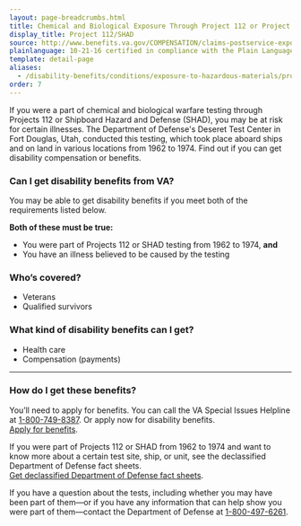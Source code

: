 ```yaml
---
layout: page-breadcrumbs.html
title: Chemical and Biological Exposure Through Project 112 or Project SHAD
display_title: Project 112/SHAD
source: http://www.benefits.va.gov/COMPENSATION/claims-postservice-exposures-project_112_shad.asp
plainlanguage: 10-21-16 certified in compliance with the Plain Language Act
template: detail-page
aliases:
  - /disability-benefits/conditions/exposure-to-hazardous-materials/project112-SHAD/
order: 7
---
```


<div class="va-introtext">

If you were a part of chemical and biological warfare testing through Projects 112 or Shipboard Hazard and Defense (SHAD), you may be at risk for certain illnesses. The Department of Defense's Deseret Test Center in Fort Douglas, Utah, conducted this testing, which took place aboard ships and on land in various locations from 1962 to 1974. Find out if you can get disability compensation or benefits.

</div>


<div class="feature" markdown="1">

### Can I get disability benefits from VA?

You may be able to get disability benefits if you meet both of the requirements listed below. 

**Both of these must be true:**

- You were part of Projects 112 or SHAD testing from 1962 to 1974, **and**
- You have an illness believed to be caused by the testing

### Who’s covered?

- Veterans
- Qualified survivors

</div>


### What kind of disability benefits can I get?

-	Health care
-	Compensation (payments)

-----

### How do I get these benefits?

You’ll need to apply for benefits. You can call the VA Special Issues Helpline at <a href="tel:+18007498387">1-800-749-8387</a>. Or apply now for disability benefits. <br>
[Apply for benefits](/disability/how-to-file-claim/).

If you were part of Projects 112 or SHAD from 1962 to 1974 and want to know more about a certain test site, ship, or unit, see the declassified Department of Defense fact sheets. <br>
[Get declassified Department of Defense fact sheets]( http://www.health.mil/Military-Health-Topics/Health-Readiness/Environmental-Exposures/Project-112-SHAD/Fact-Sheets).

If you have a question about the tests, including whether you may have been part of them—or if you have any information that can help show you were part of them—contact the Department of Defense at <a href="tel:+18004976261">1-800-497-6261</a>.
